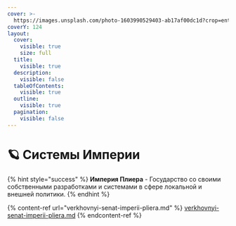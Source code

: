 ```yaml
---
cover: >-
  https://images.unsplash.com/photo-1603990529403-ab17af00dc1d?crop=entropy&cs=srgb&fm=jpg&ixid=M3wxOTcwMjR8MHwxfHNlYXJjaHw5fHxnb3Zlcm1lbnR8ZW58MHx8fHwxNzI1Nzk2OTI1fDA&ixlib=rb-4.0.3&q=85
coverY: 124
layout:
  cover:
    visible: true
    size: full
  title:
    visible: true
  description:
    visible: false
  tableOfContents:
    visible: true
  outline:
    visible: true
  pagination:
    visible: false
---
```


# 🪐 Системы Империи

{% hint style="success" %}
**Империя Плиера** - Государство со своими собственными разработками и системами в сфере локальной и внешней политики.
{% endhint %}

{% content-ref url="verkhovnyi-senat-imperii-pliera.md" %}
[verkhovnyi-senat-imperii-pliera.md](verkhovnyi-senat-imperii-pliera.md)
{% endcontent-ref %}
